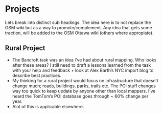 # Projects

Lets break into distinct sub headings. The idea here is to not replace the OSM wiki but as a way to promote/complement. Any idea that gets some traction, will be added to the OSM Ottawa wiki (others where appropiate).

## Rural Project

+ The Bancroft task was an idea I’ve had about rural mapping. Who looks after these areas? I still need to draft a lessons learned from the task with your help and feedback + look at Alex Barth’s NYC import blog to describe best practices.
 + My thinking for a rural project would focus on infrastructure that doesn’t change much; roads, buildings, parks, trails etc. The POI stuff changes way too quick to keep update by anyone other than local mappers. I’ve heard the TomTom’s POI database goes through ~ 60% change per year.
 + Alot of this is applicable elsewhere.
